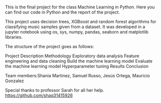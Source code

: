 This is the final project for the class Machine Learning in Python. Here you can find our code in Python and the report of the project.

This project uses decision trees, XGBoost and random forest algorithms for classifying music samples given from a dataset. It was developed in a jupyter notebook using os, sys, numpy, pandas, seaborn and matplotlib libraries.

The structure of the project goes as follows:

Project Description Methodology Exploratory data analysis Feature engineering and data cleaning Build the machine learning model Evaluate the machine learning model Hyperparameter tuning Results Conclusion

Team members:Shania Martinez, Samuel Russo, Jesús Ortega, Mauricio Gonzalez

Special thanks to professor Sarah for all her help. https://github.com/shaq31415926
